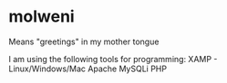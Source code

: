 # molweni
Means "greetings" in my mother tongue

I am using the following tools for programming: XAMP - Linux/Windows/Mac Apache MySQLi PHP
